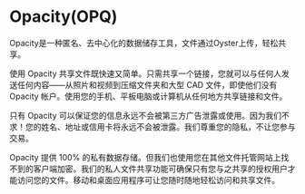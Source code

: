 # 

# Opacity(OPQ)

Opacity是一种匿名、去中心化的数据储存工具，文件通过Oyster上传，轻松共享。

使用 Opacity 共享文件既快速又简单。只需共享一个链接，您就可以与任何人发送任何内容——从照片和视频到压缩文件夹和大型 CAD 文件，即使他们没有 Opacity 帐户。使用您的手机、平板电脑或计算机从任何地方共享链接和文件。

只有 Opacity 可以保证您的信息永远不会被第三方广告泄露或使用。因为我们不求！您的姓名、地址或信用卡将永远不会被泄露。我们尊重您的隐私，不让您参与交易。

Opacity 提供 100% 的私有数据存储。但我们也使用您在其他文件托管网站上找不到的客户端加密。我们的私人文件共享功能可确保只有您与之共享的授权用户才能访问您的文件。移动和桌面应用程序可让您随时随地轻松访问和共享文件。

